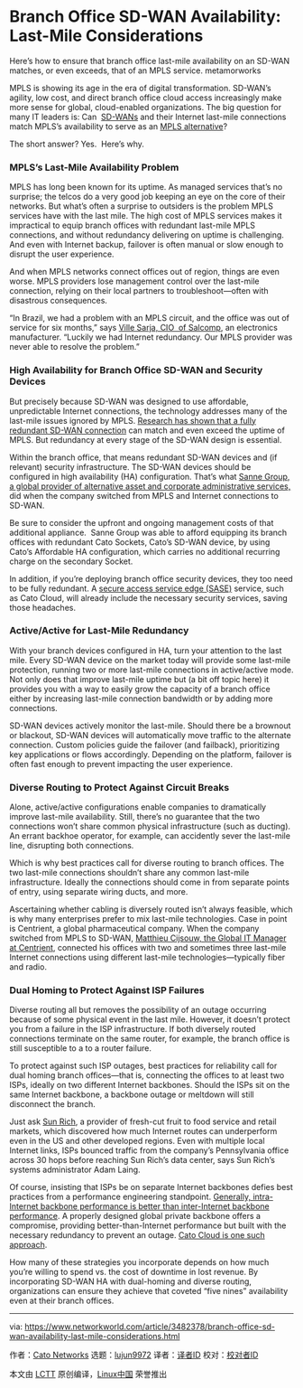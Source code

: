 [#]: collector: (lujun9972)
[#]: translator: ( )
[#]: reviewer: ( )
[#]: publisher: ( )
[#]: url: ( )
[#]: subject: (Branch Office SD-WAN Availability: Last-Mile Considerations)
[#]: via: (https://www.networkworld.com/article/3482378/branch-office-sd-wan-availability-last-mile-considerations.html)
[#]: author: (Cato Networks https://www.networkworld.com/author/Matt-Conran/)

Branch Office SD-WAN Availability: Last-Mile Considerations
======
Here’s how to ensure that branch office last-mile availability on an SD-WAN matches, or even exceeds, that of an MPLS service.
metamorworks

MPLS is showing its age in the era of digital transformation. SD-WAN’s agility, low cost, and direct branch office cloud access increasingly make more sense for global, cloud-enabled organizations. The big question for many IT leaders is: Can  [SD-WANs][1] and their Internet last-mile connections match MPLS’s availability to serve as an [MPLS alternative][2]?

The short answer? Yes.  Here’s why.

### **MPLS’s Last-Mile Availability Problem**

MPLS has long been known for its uptime. As managed services that’s no surprise; the telcos do a very good job keeping an eye on the core of their networks. But what’s often a surprise to outsiders is the problem MPLS services have with the last mile. The high cost of MPLS services makes it impractical to equip branch offices with redundant last-mile MPLS connections, and without redundancy delivering on uptime is challenging. And even with Internet backup, failover is often manual or slow enough to disrupt the user experience.

And when MPLS networks connect offices out of region, things are even worse. MPLS providers lose management control over the last-mile connection, relying on their local partners to troubleshoot—often with disastrous consequences.

“In Brazil, we had a problem with an MPLS circuit, and the office was out of service for six months,” says [Ville Sarja, CIO  of Salcomp][3], an electronics manufacturer. “Luckily we had Internet redundancy. Our MPLS provider was never able to resolve the problem.”

### **High Availability for Branch Office SD-WAN and Security Devices**

But precisely because SD-WAN was designed to use affordable, unpredictable Internet connections, the technology addresses many of the last-mile issues ignored by MPLS. [Research has shown that a fully redundant SD-WAN connection][4] can match and even exceed the uptime of MPLS. But redundancy at every stage of the SD-WAN design is essential.

Within the branch office, that means redundant SD-WAN devices and (if relevant) security infrastructure. The SD-WAN devices should be configured in high availability (HA) configuration. That’s what [Sanne Group, a global provider of alternative asset and corporate administrative services,][5] did when the company switched from MPLS and Internet connections to SD-WAN.

Be sure to consider the upfront and ongoing management costs of that additional appliance.  Sanne Group was able to afford equipping its branch offices with redundant Cato Sockets, Cato’s SD-WAN device, by using Cato’s Affordable HA configuration, which carries no additional recurring charge on the secondary Socket.

In addition, if you’re deploying branch office security devices, they too need to be fully redundant. A [secure access service edge (SASE)][6] service, such as Cato Cloud, will already include the necessary security services, saving those headaches. 

### **Active/Active for Last-Mile Redundancy**

With your branch devices configured in HA, turn your attention to the last mile. Every SD-WAN device on the market today will provide some last-mile protection, running two or more last-mile connections in active/active mode. Not only does that improve last-mile uptime but (a bit off topic here) it provides you with a way to easily grow the capacity of a branch office either by increasing last-mile connection bandwidth or by adding more connections.

SD-WAN devices actively monitor the last-mile. Should there be a brownout or blackout, SD-WAN devices will automatically move traffic to the alternate connection. Custom policies guide the failover (and failback), prioritizing key applications or flows accordingly. Depending on the platform, failover is often fast enough to prevent impacting the user experience.

### **Diverse Routing to Protect Against Circuit Breaks**

Alone, active/active configurations enable companies to dramatically improve last-mile availability. Still, there’s no guarantee that the two connections won’t share common physical infrastructure (such as ducting). An errant backhoe operator, for example, can accidently sever the last-mile line, disrupting both connections.

Which is why best practices call for diverse routing to branch offices. The two last-mile connections shouldn’t share any common last-mile infrastructure. Ideally the connections should come in from separate points of entry, using separate wiring ducts, and more.

Ascertaining whether cabling is diversely routed isn’t always feasible, which is why many enterprises prefer to mix last-mile technologies. Case in point is Centrient, a global pharmaceutical company. When the company switched from MPLS to SD-WAN, [Matthieu Cijsouw, the Global IT Manager at Centrient][7], connected his offices with two and sometimes three last-mile Internet connections using different last-mile technologies—typically fiber and radio.

### **Dual Homing to Protect Against ISP Failures**

Diverse routing all but removes the possibility of an outage occurring because of some physical event in the last mile. However, it doesn’t protect you from a failure in the ISP infrastructure. If both diversely routed connections terminate on the same router, for example, the branch office is still susceptible to a to a router failure.

To protect against such ISP outages, best practices for reliability call for dual homing branch offices—that is, connecting the offices to at least two ISPs, ideally on two different Internet backbones. Should the ISPs sit on the same Internet backbone, a backbone outage or meltdown will still disconnect the branch.

Just ask [Sun Rich][8], a provider of fresh-cut fruit to food service and retail markets, which discovered how much Internet routes can underperform even in the US and other developed regions. Even with multiple local Internet links, ISPs bounced traffic from the company’s Pennsylvania office across 30 hops before reaching Sun Rich’s data center, says Sun Rich’s systems administrator Adam Laing.

Of course, insisting that ISPs be on separate Internet backbones defies best practices from a performance engineering standpoint. [Generally, intra-Internet backbone performance is better than inter-Internet backbone performance][9]. A properly designed global private backbone offers a compromise, providing better-than-Internet performance but built with the necessary redundancy to prevent an outage. [Cato Cloud is one such approach][10].

How many of these strategies you incorporate depends on how much you’re willing to spend vs. the cost of downtime in lost revenue. By incorporating SD-WAN HA with dual-homing and diverse routing, organizations can ensure they achieve that coveted “five nines” availability even at their branch offices.

--------------------------------------------------------------------------------

via: https://www.networkworld.com/article/3482378/branch-office-sd-wan-availability-last-mile-considerations.html

作者：[Cato Networks][a]
选题：[lujun9972][b]
译者：[译者ID](https://github.com/译者ID)
校对：[校对者ID](https://github.com/校对者ID)

本文由 [LCTT](https://github.com/LCTT/TranslateProject) 原创编译，[Linux中国](https://linux.cn/) 荣誉推出

[a]: https://www.networkworld.com/author/Matt-Conran/
[b]: https://github.com/lujun9972
[1]: https://www.catonetworks.com/sd-wan?utm_source=idg
[2]: https://www.catonetworks.com/blog/mpls-alternatives-can-sd-wan-replace-mpls?utm_source=idg
[3]: https://www.catonetworks.com/customers/salcomp-replaces-global-mpls-firewalls-and-wan-optimizers-with-cato-cloud?utm_source=idg
[4]: https://www.sd-wan-experts.com/blog/calculate-network-availability-multiple-wan-circuits/
[5]: https://www.catonetworks.com/customers/sanne-group-replaces-internet-and-mpls-simplifying-citrix-access-and-improving-performance-with-cato-cloud?utm_source=idg
[6]: https://www.catonetworks.com/sase?utm_source=idg
[7]: https://www.catonetworks.com/customers/pharmaceutical-leader-replaces-mpls-with-cato-cloud-cutting-costs-while-quadrupling-capacity?utm_source=idg
[8]: https://www.catonetworks.com/customers/sun-rich-converges-network-and-security-into-cato-cloud?utm_source=idg
[9]: https://go.catonetworks.com/Cato-Networks-Internet-is-Broken?utm_source=idg
[10]: https://www.catonetworks.com/cato-cloud#global-private-backbone
